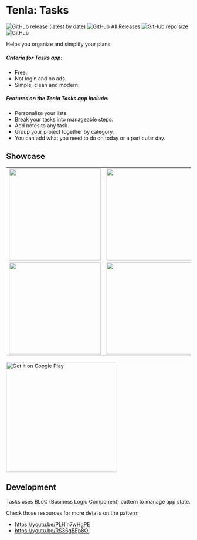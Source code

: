 # Tenla: Tasks
![GitHub release (latest by date)](https://img.shields.io/github/v/release/tenla/tasks)
![GitHub All Releases](https://img.shields.io/github/downloads/tenla/tasks/total)
![GitHub repo size](https://img.shields.io/github/repo-size/tenla/tasks)
![GitHub](https://img.shields.io/github/license/tenla/tasks)

Helps you organize and simplify your plans.

##### Criteria for Tasks app:
- Free.
- Not login and no ads.
- Simple, clean and modern.

##### Features on the Tenla Tasks app include:

- Personalize your lists.
- Break your tasks into manageable steps.
- Add notes to any task.
- Group your project together by category.
- You can add what you need to do on today or a particular day.

## Showcase
<table style="margin-left: auto; margin-right: auto;">
<tr>
  <td>
    <img src="https://github.com/tenla/tasks/blob/master/docs/images/image (1).jpg" width="250" />
  </td>
  <td>
    <img src="https://github.com/tenla/tasks/blob/master/docs/images/image (2).jpg" width="250" />
  </td>
  <td>
    <img src="https://github.com/tenla/tasks/blob/master/docs/images/image (3).jpg" width="250" />
  </td>
  <td>
    <img src="https://github.com/tenla/tasks/blob/master/docs/images/image (4).jpg" width="250" />
  </td>
</tr>
<tr>
  <td>
    <img src="https://github.com/tenla/tasks/blob/master/docs/images/image (5).jpg" width="250" />
  </td>
  <td>
    <img src="https://github.com/tenla/tasks/blob/master/docs/images/image (6).jpg" width="250" />
  </td>
  <td>
    <img src="https://github.com/tenla/tasks/blob/master/docs/images/image (7).jpg" width="250" />
  </td>
  <td>
    <img src="https://github.com/tenla/tasks/blob/master/docs/images/image (8).jpg" width="250" />
  </td>
</tr>
</table>

<a href='https://play.google.com/store/apps/details?id=com.tenla.tasks&utm_source=github&pcampaignid=pcampaignidMKT-Other-global-all-co-prtnr-py-PartBadge-Mar2515-1'><img alt='Get it on Google Play' src='https://play.google.com/intl/en_us/badges/static/images/badges/en_badge_web_generic.png' width="300" /></a>

## Development
Tasks uses BLoC (Business Logic Component) pattern to manage app state.

Check those resources for more details on the pattern:
- https://youtu.be/PLHln7wHgPE
- https://youtu.be/RS36gBEp8OI
